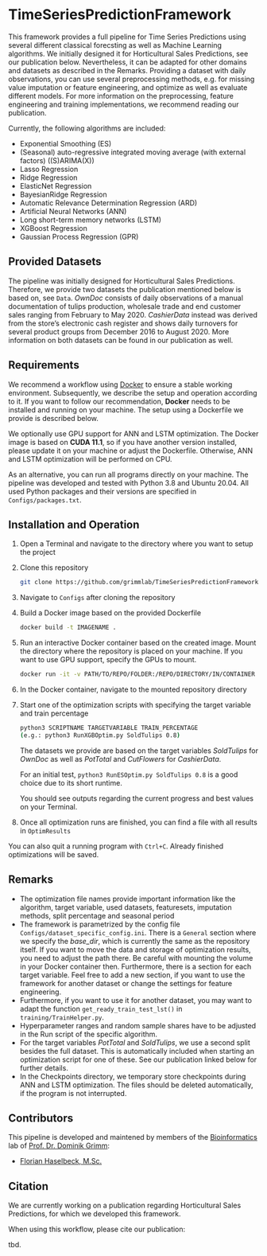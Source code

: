 # TimeSeriesPredictionFramework
This framework provides a full pipeline for Time Series Predictions using several different classical forecsting as well as Machine Learning algorithms.
We initially designed it for Horticultural Sales Predictions, see our publication below. Nevertheless, it can be adapted for other domains and datasets as described in the Remarks.
Providing a dataset with daily observations, you can use several preprocessing methods, e.g. for missing value imputation or feature engineering, and optimize as well as evaluate different models.
For more information on the preprocessing, feature engineering and training implementations, we recommend reading our publication.

Currently, the following algorithms are included:
- Exponential Smoothing (ES)
- (Seasonal) auto-regressive integrated moving average (with external factors) ((S)ARIMA(X))
- Lasso Regression
- Ridge Regression
- ElasticNet Regression
- BayesianRidge Regression
- Automatic Relevance Determination Regression (ARD)
- Artificial Neural Networks (ANN)
- Long short-term memory networks (LSTM)
- XGBoost Regression
- Gaussian Process Regression (GPR)

## Provided Datasets
The pipeline was initially designed for Horticultural Sales Predictions. Therefore, we provide two datasets the publication mentioned below is based on, see `Data`.
*OwnDoc* consists of daily observations of a manual documentation of tulips production, wholesale trade and end customer sales ranging from February to May 2020.
*CashierData* instead was derived from the store’s electronic cash register and shows daily turnovers for several product groups from December 2016 to August 2020.
More information on both datasets can be found in our publication as well. 

## Requirements
We recommend a workflow using [Docker](https://www.docker.com/) to ensure a stable working environment.
Subsequently, we describe the setup and operation according to it. 
If you want to follow our recommendation, **Docker** needs to be installed and running on your machine. The setup using a Dockerfile we provide is described below. 

We optionally use GPU support for ANN and LSTM optimization. 
The Docker image is based on **CUDA 11.1**, so if you have another version installed, please update it on your machine or adjust the Dockerfile.
Otherwise, ANN and LSTM optimization will be performed on CPU.

As an alternative, you can run all programs directly on your machine. 
The pipeline was developed and tested with Python 3.8 and Ubuntu 20.04.
All used Python packages and their versions are specified in `Configs/packages.txt`.

## Installation and Operation
1. Open a Terminal and navigate to the directory where you want to setup the project
2. Clone this repository
    ```bash
    git clone https://github.com/grimmlab/TimeSeriesPredictionFramework
    ```
3. Navigate to `Configs` after cloning the repository
4. Build a Docker image based on the provided Dockerfile
    ```bash
    docker build -t IMAGENAME .
    ```
5. Run an interactive Docker container based on the created image. Mount the directory where the repository is placed on your machine. If you want to use GPU support, specify the GPUs to mount.
    ```bash
    docker run -it -v PATH/TO/REPO/FOLDER:/REPO/DIRECTORY/IN/CONTAINER --gpus=all --name CONTAINERNAME IMAGENAME
    ```
6. In the Docker container, navigate to the mounted repository directory
7. Start one of the optimization scripts with specifying the target variable and train percentage
    ```bash
    python3 SCRIPTNAME TARGETVARIABLE TRAIN_PERCENTAGE
   (e.g.: python3 RunXGBOptim.py SoldTulips 0.8)
    ```
   The datasets we provide are based on the target variables *SoldTulips* for *OwnDoc* as well as *PotTotal* and *CutFlowers* for *CashierData*.
   
   For an initial test, `python3 RunESOptim.py SoldTulips 0.8` is a good choice due to its short runtime.
    
   You should see outputs regarding the current progress and best values on your Terminal. 
9. Once all optimization runs are finished, you can find a file with all results in `OptimResults`

You can also quit a running program with `Ctrl+C`. Already finished optimizations will be saved.

## Remarks
- The optimization file names provide important information like the algorithm, target variable, used datasets, featuresets, imputation methods, split percentage and seasonal period
- The framework is parametrized by the config file `Configs/dataset_specific_config.ini`. There is a `General` section where we specify the *base_dir*, which is currently the same as the repository itself. If you want to move the data and storage of optimization results, you need to adjust the path there. Be careful with mounting the volume in your Docker container then.
Furthermore, there is a section for each target variable. Feel free to add a new section, if you want to use the framework for another dataset or change the settings for feature engineering.
- Furthermore, if you want to use it for another dataset, you may want to adapt the function `get_ready_train_test_lst()` in `training/TrainHelper.py`.
- Hyperparameter ranges and random sample shares have to be adjusted in the Run script of the specific algorithm.
- For the target variables *PotTotal* and *SoldTulips*, we use a second split besides the full dataset. This is automatically included when starting an optimization script for one of these. See our publication linked below for further details.
- In the Checkpoints directory, we temporary store checkpoints during ANN and LSTM optimization. The files should be deleted automatically, if the program is not interrupted.


## Contributors
This pipeline is developed and maintened by members of the [Bioinformatics](https://bit.cs.tum.de) lab of [Prof. Dr. Dominik Grimm](https://bit.cs.tum.de/team/dominik-grimm/):
- [Florian Haselbeck, M.Sc.](https://bit.cs.tum.de/team/florian-haselbeck/)

## Citation
We are currently working on a publication regarding Horticultural Sales Predictions, for which we developed this framework.

When using this workflow, please cite our publication:

tbd.